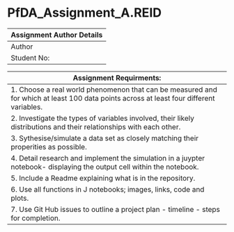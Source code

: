 # PfDA_Assignment_A.REID

|Assignment Author Details|
|---|
|Author|Alec Reid|
|Student No:|G00411003|


|Assignment Requirments:|
|---|
|1. Choose a real world phenomenon that can be measured and for which at least 100 data points across at least four different variables.|
|2. Investigate the types of variables involved, their likely distributions and their relationships with each other.|
|3. Sythesise/simulate a data set as closely matching their properities as possible.|
|4. Detail research and implement the simulation in a juypter notebook- displaying the output cell within the notebook.|
|5. Include a Readme explaining what is in the repository.|
|6. Use all functions in J notebooks; images, links, code and plots.|
|7. Use Git Hub issues to outline a project plan - timeline - steps for completion.|

